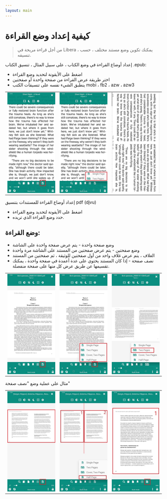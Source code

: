 ```yaml
---
layout: main
---
```


# كيفية إعداد وضع القراءة

> من أجل قراءة مريحة في Libera ، يمكنك تكوين وضع مستند مختلف ، حسب تنسيقه.

إعداد أوضاع القراءة في وضع الكتاب ، على سبيل المثال ، تنسيق الكتاب .epub:

* اضغط على الأيقونة لتحديد وضع القراءة
* اختر طريقة عرض القراءة من صفحة واحدة أو صفحتين
* ينطبق الشيء نفسه على تنسيقات الكتب mobi ، fb2 ، azw ، azw3

||||
|-|-|-|
|![](1.jpg)|![](2.jpg)|![](3.jpg)|

إعداد أوضاع القراءة للمستندات بتنسيق pdf (djvu)

* اضغط على الأيقونة لتحديد وضع القراءة
* حدد وضع القراءة الذي تريده.

## وضع القراءة:

* وضع صفحة واحدة - يتم عرض صفحة واحدة على الشاشة
* وضع صفحتين - يتم عرض صفحتين من المستند على الشاشة مرة واحدة
* الغلاف ، يتم عرض غلاف واحد من أول صفحتين للوثيقة ، ثم صفحتين من المستند
* نصف صفحة - إذا كان المستند يحتوي على عدة أعمدة في صفحة واحدة ، يمكنك تقسيمها عن طريق عرض كل منها على صفحة منفصلة.

||||
|-|-|-|
|![](4.jpg)|![](5.jpg)|![](6.jpg)|

مثال على عملية وضع &quot;نصف صفحة&quot;

||||
|-|-|-|
|![](7.jpg)|![](8.jpg)|![](9.jpg)|
